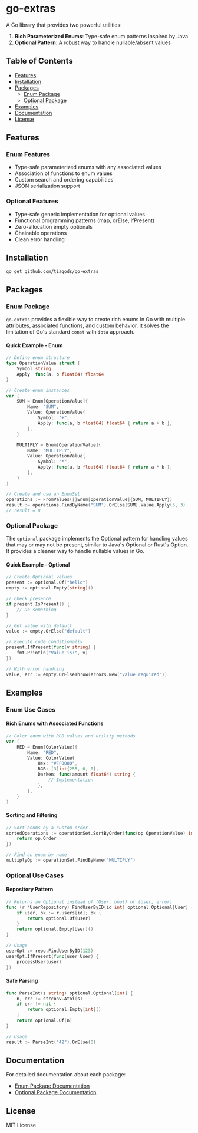 # go-extras

A Go library that provides two powerful utilities:
1. **Rich Parameterized Enums**: Type-safe enum patterns inspired by Java
2. **Optional Pattern**: A robust way to handle nullable/absent values

## Table of Contents
- [Features](#features)
- [Installation](#installation)
- [Packages](#packages)
  - [Enum Package](#enum-package)
  - [Optional Package](#optional-package)
- [Examples](#examples)
- [Documentation](#documentation)
- [License](#license)

## Features

### Enum Features
- Type-safe parameterized enums with any associated values
- Association of functions to enum values
- Custom search and ordering capabilities
- JSON serialization support

### Optional Features
- Type-safe generic implementation for optional values
- Functional programming patterns (map, orElse, ifPresent)
- Zero-allocation empty optionals
- Chainable operations
- Clean error handling

## Installation

```bash
go get github.com/tiagods/go-extras
```

## Packages

### Enum Package

`go-extras` provides a flexible way to create rich enums in Go with multiple attributes, associated functions, and custom behavior. It solves the limitation of Go's standard `const` with `iota` approach.

#### Quick Example - Enum

```go
// Define enum structure
type OperationValue struct {
    Symbol string
    Apply  func(a, b float64) float64
}

// Create enum instances
var (
    SUM = Enum[OperationValue]{
        Name: "SUM",
        Value: OperationValue{
            Symbol: "+",
            Apply: func(a, b float64) float64 { return a + b },
        },
    }
    
    MULTIPLY = Enum[OperationValue]{
        Name: "MULTIPLY",
        Value: OperationValue{
            Symbol: "*",
            Apply: func(a, b float64) float64 { return a * b },
        },
    }
)

// Create and use an EnumSet
operations := FromValues([]Enum[OperationValue]{SUM, MULTIPLY})
result := operations.FindByName("SUM").OrElse(SUM).Value.Apply(5, 3)
// result = 8
```

### Optional Package

The `optional` package implements the Optional pattern for handling values that may or may not be present, similar to Java's Optional or Rust's Option. It provides a cleaner way to handle nullable values in Go.

#### Quick Example - Optional

```go
// Create Optional values
present := optional.Of("hello")
empty := optional.Empty[string]()

// Check presence
if present.IsPresent() {
    // Do something
}

// Get value with default
value := empty.OrElse("default")

// Execute code conditionally 
present.IfPresent(func(v string) {
    fmt.Println("Value is:", v)
})

// With error handling
value, err := empty.OrElseThrow(errors.New("value required"))
```

## Examples

### Enum Use Cases

#### Rich Enums with Associated Functions

```go
// Color enum with RGB values and utility methods
var (
    RED = Enum[ColorValue]{
        Name: "RED",
        Value: ColorValue{
            Hex: "#FF0000",
            RGB: [3]int{255, 0, 0},
            Darken: func(amount float64) string {
                // Implementation
            },
        },
    }
)
```

#### Sorting and Filtering

```go
// Sort enums by a custom order
sortedOperations := operationSet.SortByOrder(func(op OperationValue) int {
    return op.Order
})

// Find an enum by name
multiplyOp := operationSet.FindByName("MULTIPLY")
```

### Optional Use Cases

#### Repository Pattern

```go
// Returns an Optional instead of (User, bool) or (User, error)
func (r *UserRepository) FindUserByID(id int) optional.Optional[User] {
    if user, ok := r.users[id]; ok {
        return optional.Of(user)
    }
    return optional.Empty[User]()
}

// Usage
userOpt := repo.FindUserByID(123)
userOpt.IfPresent(func(user User) {
    processUser(user)
})
```

#### Safe Parsing

```go
func ParseInt(s string) optional.Optional[int] {
    n, err := strconv.Atoi(s)
    if err != nil {
        return optional.Empty[int]()
    }
    return optional.Of(n)
}

// Usage 
result := ParseInt("42").OrElse(0)
```

## Documentation

For detailed documentation about each package:

- [Enum Package Documentation](enum/README.md)
- [Optional Package Documentation](optional/README.md)

## License

MIT License 